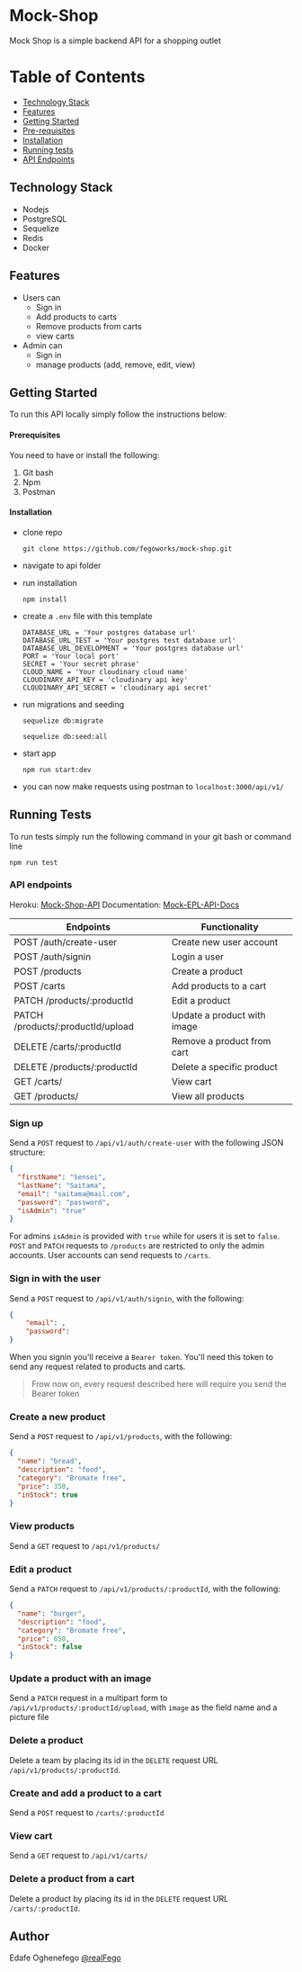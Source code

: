 # Mock-Shop

Mock Shop is a simple backend API for a shopping outlet

# Table of Contents

- [Technology Stack](#tstack)
- [Features](#features)
- [Getting Started](#started)
- [Pre-requisites](#require)
- [Installation](#installation)
- [Running tests](#tests)
- [API Endpoints](#endpoints)

## Technology Stack<a name="tstack"></a>

- Nodejs
- PostgreSQL
- Sequelize
- Redis
- Docker

## Features<a name="features"></a>

- Users can
  - Sign in
  - Add products to carts
  - Remove products from carts
  - view carts
- Admin can
  - Sign in
  - manage products (add, remove, edit, view)

## Getting Started<a name="started"></a>

To run this API locally simply follow the instructions below:

#### Prerequisites<a name="require"></a>

You need to have or install the following:

1. Git bash
2. Npm
3. Postman

#### Installation<a name="installation"></a>

- clone repo
  ```
  git clone https://github.com/fegoworks/mock-shop.git
  ```
- navigate to api folder
- run installation
  ```
  npm install
  ```
- create a `.env` file with this template

  ```
  DATABASE_URL = 'Your postgres database url'
  DATABASE_URL_TEST = 'Your postgres test database url'
  DATABASE_URL_DEVELOPMENT = 'Your postgres database url'
  PORT = 'Your local port'
  SECRET = 'Your secret phrase'
  CLOUD_NAME = 'Your cloudinary cloud name'
  CLOUDINARY_API_KEY = 'cloudinary api key'
  CLOUDINARY_API_SECRET = 'cloudinary api secret'
  ```

- run migrations and seeding

  ```
  sequelize db:migrate
  ```

  ```
  sequelize db:seed:all
  ```

- start app
  ```
  npm run start:dev
  ```
- you can now make requests using postman to `localhost:3000/api/v1/`

## Running Tests<a name="tests"></a>

To run tests simply run the following command in your git bash or command line

```
npm run test
```

### API endpoints

Heroku: [Mock-Shop-API](https://mock-shop-fe.herokuapp.com/)
Documentation: [Mock-EPL-API-Docs]()

| Endpoints                         | Functionality               |
| --------------------------------- | --------------------------- |
| POST /auth/create-user            | Create new user account     |
| POST /auth/signin                 | Login a user                |
| POST /products                    | Create a product            |
| POST /carts                       | Add products to a cart      |
| PATCH /products/:productId        | Edit a product              |
| PATCH /products/:productId/upload | Update a product with image |
| DELETE /carts/:productId          | Remove a product from cart  |
| DELETE /products/:productId       | Delete a specific product   |
| GET /carts/                       | View cart                   |
| GET /products/                    | View all products           |

### Sign up<a name="endpoints"></a>

Send a `POST` request to `/api/v1/auth/create-user` with the following JSON structure:

```json
{
  "firstName": "Sensei",
  "lastName": "Saitama",
  "email": "saitama@mail.com",
  "password": "password",
  "isAdmin": "true"
}
```

For admins `isAdmin` is provided with `true` while for users it is set to `false`. `POST` and `PATCH` requests to `/products` are restricted to only the admin accounts. User accounts can send requests to `/carts`.

### Sign in with the user

Send a `POST` request to `/api/v1/auth/signin`, with the following:

```json
{
	"email": ,
	"password":
}
```

When you signin you'll receive a `Bearer token`. You'll need this token to send any request related to products and carts.

> Frow now on, every request described here will require you send
> the Bearer token

### Create a new product

Send a `POST` request to `/api/v1/products`, with the following:

```json
{
  "name": "bread",
  "description": "food",
  "category": "Bromate free",
  "price": 350,
  "inStock": true
}
```

### View products

Send a `GET` request to `/api/v1/products/`

### Edit a product

Send a `PATCH` request to `/api/v1/products/:productId`, with the following:

```json
{
  "name": "burger",
  "description": "food",
  "category": "Bromate free",
  "price": 650,
  "inStock": false
}
```

### Update a product with an image

Send a `PATCH` request in a multipart form to `/api/v1/products/:productId/upload`, with `image` as the field name and a picture file

### Delete a product

Delete a team by placing its id in the `DELETE` request URL
`/api/v1/products/:productId`.

### Create and add a product to a cart

Send a `POST` request to `/carts/:productId`

### View cart

Send a `GET` request to `/api/v1/carts/`

### Delete a product from a cart

Delete a product by placing its id in the `DELETE` request URL
`/carts/:productId`.

## Author

Edafe Oghenefego
[@realFego](https://twitter.com/realFego)
